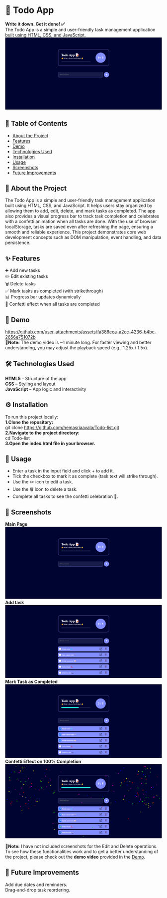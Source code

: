 # 📝 Todo App

**Write it down. Get it done! ✅**<br>
The Todo App is a simple and user-friendly task management application built using HTML, CSS, and JavaScript.
![image alt](https://github.com/hemasriaavala/Todo-list/blob/275e082bff0ba4d54de0bcfe844589d4537eb338/home-img.png)

## 📑 Table of Contents<br>
- [About the Project](#about-the-project)
- [Features](#features)
- [Demo](#demo)
- [Technologies Used](#technologies-used)
- [Installation](#installation)
- [Usage](#usage)
- [Screenshots](#screenshots)
- [Future Improvements](#future-improvements)

## 📖 About the Project<br>
The Todo App is a simple and user-friendly task management application built using HTML, CSS, and JavaScript. It helps users stay organized by allowing them to add, edit, delete, and mark tasks as completed. The app also provides a visual progress bar to track task completion and celebrates with a confetti animation when all tasks are done. With the use of browser localStorage, tasks are saved even after refreshing the page, ensuring a smooth and reliable experience. This project demonstrates core web development concepts such as DOM manipulation, event handling, and data persistence.

## ✨ Features<br>
➕ Add new tasks <br>
✏️ Edit existing tasks <br>
🗑️ Delete tasks <br>
✅ Mark tasks as completed (with strikethrough) <br>
📊 Progress bar updates dynamically <br>
🎉 Confetti effect when all tasks are completed <br>

## 🎥 Demo<br>
https://github.com/user-attachments/assets/fa386cea-a2cc-4236-b4be-2656e751072b <br>
📌**Note:** The demo video is ~1 minute long. For faster viewing and better understanding, you may adjust the playback speed (e.g., 1.25x / 1.5x).

## 🛠️ Technologies Used<br>
**HTML5** – Structure of the app <br>
**CSS** – Styling and layout <br>
**JavaScript** – App logic and interactivity <br>

## ⚙️ Installation<br>
To run this project locally: <br>
**1.Clone the repository:** <br>
git clone https://github.com/hemasriaavala/Todo-list.git <br>
**2.Navigate to the project directory:** <br>
cd Todo-list<br>
**3.Open the index.html file in your browser.**

## 🚀 Usage <br>
- Enter a task in the input field and click + to add it. <br>
- Tick the checkbox to mark it as complete (task text will strike through). <br>
- Use the ✏️ icon to edit a task. <br>
- Use the 🗑️ icon to delete a task. <br>
- Complete all tasks to see the confetti celebration 🎉.

## 📸 Screenshots <br>
**Main Page** <br>
![image alt](https://github.com/hemasriaavala/Todo-list/blob/1f6ccc26443042ade6da3c1cecf5e33235bcb760/img1.png) 
**Add task**<br>
![image alt](https://github.com/hemasriaavala/Todo-list/blob/1f6ccc26443042ade6da3c1cecf5e33235bcb760/img2.png)
**Mark Task as Completed** <br>
![image alt](https://github.com/hemasriaavala/Todo-list/blob/1f6ccc26443042ade6da3c1cecf5e33235bcb760/img3.png)
**Confetti Effect on 100% Completion** <br>
![image alt](https://github.com/hemasriaavala/Todo-list/blob/1f6ccc26443042ade6da3c1cecf5e33235bcb760/img4.png)

📌**Note:** I have not included screenshots for the Edit and Delete operations. To see how these functionalities work and to get a better understanding of the project, please check out the **demo video** provided in the [Demo](#demo).

## 🔮 Future Improvements<br>
Add due dates and reminders. <br>
Drag-and-drop task reordering.
